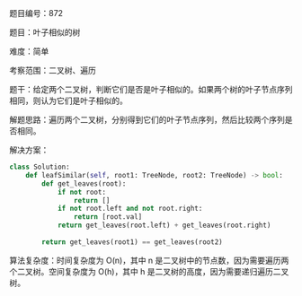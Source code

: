 题目编号：872

题目：叶子相似的树

难度：简单

考察范围：二叉树、遍历

题干：给定两个二叉树，判断它们是否是叶子相似的。如果两个树的叶子节点序列相同，则认为它们是叶子相似的。

解题思路：遍历两个二叉树，分别得到它们的叶子节点序列，然后比较两个序列是否相同。

解决方案：

```python
class Solution:
    def leafSimilar(self, root1: TreeNode, root2: TreeNode) -> bool:
        def get_leaves(root):
            if not root:
                return []
            if not root.left and not root.right:
                return [root.val]
            return get_leaves(root.left) + get_leaves(root.right)
        
        return get_leaves(root1) == get_leaves(root2)
```

算法复杂度：时间复杂度为 O(n)，其中 n 是二叉树中的节点数，因为需要遍历两个二叉树。空间复杂度为 O(h)，其中 h 是二叉树的高度，因为需要递归遍历二叉树。